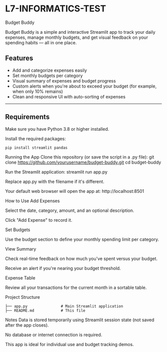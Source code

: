 # L7-INFORMATICS-TEST

Budget Buddy

Budget Buddy is a simple and interactive Streamlit app to track your daily expenses, manage monthly budgets, and get visual feedback on your spending habits — all in one place.

## Features

- Add and categorize expenses easily
- Set monthly budgets per category
- Visual summary of expenses and budget progress
- Custom alerts when you're about to exceed your budget (for example, when only 10% remains)
- Clean and responsive UI with auto-sorting of expenses

---

## Requirements

Make sure you have Python 3.8 or higher installed.

Install the required packages:

```bash
pip install streamlit pandas
````

Running the App
Clone this repository (or save the script in a .py file):
git clone https://github.com/yourusername/budget-buddy.git
cd budget-buddy

Run the Streamlit application:
streamlit run app.py

Replace app.py with the filename if it's different.

Your default web browser will open the app at:
http://localhost:8501

How to Use
Add Expenses

Select the date, category, amount, and an optional description.

Click "Add Expense" to record it.

Set Budgets

Use the budget section to define your monthly spending limit per category.

View Summary

Check real-time feedback on how much you've spent versus your budget.

Receive an alert if you're nearing your budget threshold.

Expense Table

Review all your transactions for the current month in a sortable table.

Project Structure

```budget-buddy/
├── app.py               # Main Streamlit application
├── README.md            # This file
```

Notes
Data is stored temporarily using Streamlit session state (not saved after the app closes).

No database or internet connection is required.

This app is ideal for individual use and budget tracking demos.
